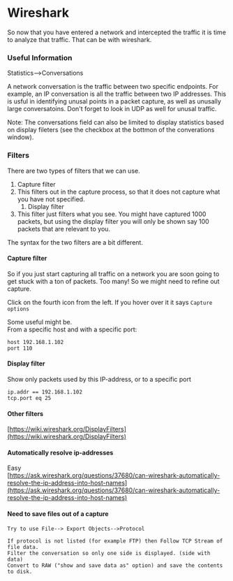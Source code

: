 # Wireshark



So now that you have entered a network and intercepted the traffic it is time to analyze that traffic. That can be with wireshark.

### Useful Information <a id="useful-information"></a>

Statistics--&gt;Conversations

A network conversation is the traffic between two specific endpoints. For example, an IP conversation is all the traffic between two IP addresses. This is usful in identifying unusal points in a packet capture, as well as unusally large conversatoins. Don't forget to look in UDP as well for unusal traffic.

Note: The conversations field can also be limited to display statistics based on display fileters \(see the checkbox at the bottmon of the converations window\).

### 

### Filters <a id="filters"></a>

There are two types of filters that we can use.

1. Capture filter
2. This filters out in the capture process, so that it does not capture what you have not specified.
   1. Display filter
3. This filter just filters what you see. You might have captured 1000 packets, but using the display filter you will only be shown say 100 packets that are relevant to you.

The syntax for the two filters are a bit different.

#### Capture filter <a id="capture-filter"></a>

So if you just start capturing all traffic on a network you are soon going to get stuck with a ton of packets. Too many! So we might need to refine out capture.

Click on the fourth icon from the left. If you hover over it it says `Capture options`

Some useful might be.  
From a specific host and with a specific port:

```text
host 192.168.1.102
port 110
```

#### Display filter <a id="display-filter"></a>

Show only packets used by this IP-address, or to a specific port

```text
ip.addr == 192.168.1.102
tcp.port eq 25
```

#### Other filters <a id="other-filters"></a>

[https://wiki.wireshark.org/DisplayFilters](https://wiki.wireshark.org/DisplayFilters)

#### Automatically resolve ip-addresses <a id="automatically-resolve-ip-addresses"></a>

Easy  
[https://ask.wireshark.org/questions/37680/can-wireshark-automatically-resolve-the-ip-address-into-host-names](https://ask.wireshark.org/questions/37680/can-wireshark-automatically-resolve-the-ip-address-into-host-names)

#### Need to save files out of a capture <a id="need-to-save-files-out-of-a-capture"></a>

```text
Try to use File--> Export Objects-->Protocol

If protocol is not listed (for example FTP) then Follow TCP Stream of file data. 
Filter the conversation so only one side is displayed. (side with data)
Convert to RAW ("show and save data as" option) and save the contents to disk.
```

